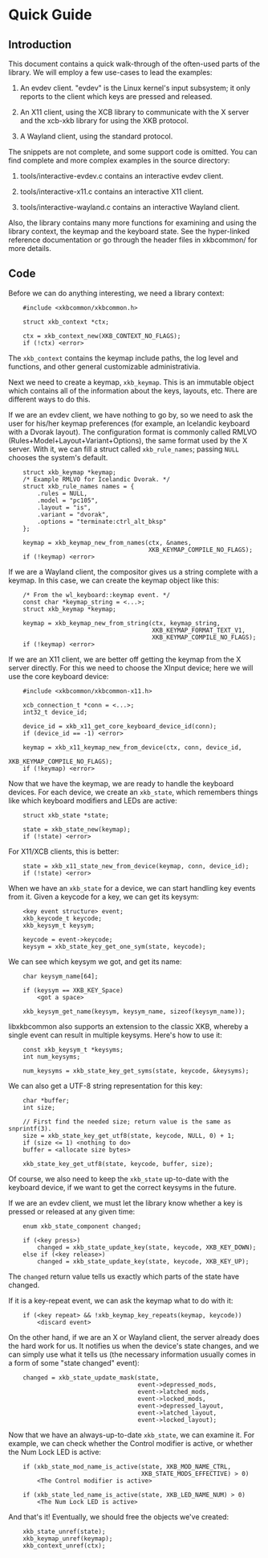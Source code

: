 # Quick Guide

## Introduction

This document contains a quick walk-through of the often-used parts of
the library. We will employ a few use-cases to lead the examples:

1. An evdev client. "evdev" is the Linux kernel's input subsystem; it
   only reports to the client which keys are pressed and released.

2. An X11 client, using the XCB library to communicate with the X
   server and the xcb-xkb library for using the XKB protocol.

3. A Wayland client, using the standard protocol.

The snippets are not complete, and some support code is omitted. You
can find complete and more complex examples in the source directory:

1. tools/interactive-evdev.c contains an interactive evdev client.

2. tools/interactive-x11.c contains an interactive X11 client.

3. tools/interactive-wayland.c contains an interactive Wayland client.

Also, the library contains many more functions for examining and using
the library context, the keymap and the keyboard state. See the
hyper-linked reference documentation or go through the header files in
xkbcommon/ for more details.

## Code

Before we can do anything interesting, we need a library context:

~~~{.c}
    #include <xkbcommon/xkbcommon.h>

    struct xkb_context *ctx;

    ctx = xkb_context_new(XKB_CONTEXT_NO_FLAGS);
    if (!ctx) <error>
~~~

The `xkb_context` contains the keymap include paths, the log level and
functions, and other general customizable administrativia.

Next we need to create a keymap, `xkb_keymap`. This is an immutable object
which contains all of the information about the keys, layouts, etc. There
are different ways to do this.

If we are an evdev client, we have nothing to go by, so we need to ask
the user for his/her keymap preferences (for example, an Icelandic
keyboard with a Dvorak layout). The configuration format is commonly
called RMLVO (Rules+Model+Layout+Variant+Options), the same format used
by the X server. With it, we can fill a struct called `xkb_rule_names`;
passing `NULL` chooses the system's default.

~~~{.c}
    struct xkb_keymap *keymap;
    /* Example RMLVO for Icelandic Dvorak. */
    struct xkb_rule_names names = {
        .rules = NULL,
        .model = "pc105",
        .layout = "is",
        .variant = "dvorak",
        .options = "terminate:ctrl_alt_bksp"
    };

    keymap = xkb_keymap_new_from_names(ctx, &names,
                                       XKB_KEYMAP_COMPILE_NO_FLAGS);
    if (!keymap) <error>
~~~

If we are a Wayland client, the compositor gives us a string complete
with a keymap. In this case, we can create the keymap object like this:

~~~{.c}
    /* From the wl_keyboard::keymap event. */
    const char *keymap_string = <...>;
    struct xkb_keymap *keymap;

    keymap = xkb_keymap_new_from_string(ctx, keymap_string,
                                        XKB_KEYMAP_FORMAT_TEXT_V1,
                                        XKB_KEYMAP_COMPILE_NO_FLAGS);
    if (!keymap) <error>
~~~

If we are an X11 client, we are better off getting the keymap from the
X server directly. For this we need to choose the XInput device; here
we will use the core keyboard device:

~~~{.c}
    #include <xkbcommon/xkbcommon-x11.h>

    xcb_connection_t *conn = <...>;
    int32_t device_id;

    device_id = xkb_x11_get_core_keyboard_device_id(conn);
    if (device_id == -1) <error>

    keymap = xkb_x11_keymap_new_from_device(ctx, conn, device_id,
                                            XKB_KEYMAP_COMPILE_NO_FLAGS);
    if (!keymap) <error>
~~~

Now that we have the keymap, we are ready to handle the keyboard devices.
For each device, we create an `xkb_state`, which remembers things like which
keyboard modifiers and LEDs are active:

~~~{.c}
    struct xkb_state *state;

    state = xkb_state_new(keymap);
    if (!state) <error>
~~~

For X11/XCB clients, this is better:

~~~{.c}
    state = xkb_x11_state_new_from_device(keymap, conn, device_id);
    if (!state) <error>
~~~

When we have an `xkb_state` for a device, we can start handling key events
from it.  Given a keycode for a key, we can get its keysym:

~~~{.c}
    <key event structure> event;
    xkb_keycode_t keycode;
    xkb_keysym_t keysym;

    keycode = event->keycode;
    keysym = xkb_state_key_get_one_sym(state, keycode);
~~~

We can see which keysym we got, and get its name:

~~~{.c}
    char keysym_name[64];

    if (keysym == XKB_KEY_Space)
        <got a space>

    xkb_keysym_get_name(keysym, keysym_name, sizeof(keysym_name));
~~~

libxkbcommon also supports an extension to the classic XKB, whereby a
single event can result in multiple keysyms. Here's how to use it:

~~~{.c}
    const xkb_keysym_t *keysyms;
    int num_keysyms;

    num_keysyms = xkb_state_key_get_syms(state, keycode, &keysyms);
~~~

We can also get a UTF-8 string representation for this key:

~~~{.c}
    char *buffer;
    int size;

    // First find the needed size; return value is the same as snprintf(3).
    size = xkb_state_key_get_utf8(state, keycode, NULL, 0) + 1;
    if (size <= 1) <nothing to do>
    buffer = <allocate size bytes>

    xkb_state_key_get_utf8(state, keycode, buffer, size);
~~~

Of course, we also need to keep the `xkb_state` up-to-date with the
keyboard device, if we want to get the correct keysyms in the future.

If we are an evdev client, we must let the library know whether a key
is pressed or released at any given time:

~~~{.c}
    enum xkb_state_component changed;

    if (<key press>)
        changed = xkb_state_update_key(state, keycode, XKB_KEY_DOWN);
    else if (<key release>)
        changed = xkb_state_update_key(state, keycode, XKB_KEY_UP);
~~~

The `changed` return value tells us exactly which parts of the state
have changed.

If it is a key-repeat event, we can ask the keymap what to do with it:

~~~{.c}
    if (<key repeat> && !xkb_keymap_key_repeats(keymap, keycode))
        <discard event>
~~~

On the other hand, if we are an X or Wayland client, the server already
does the hard work for us. It notifies us when the device's state
changes, and we can simply use what it tells us (the necessary
information usually comes in a form of some "state changed" event):

~~~{.c}
    changed = xkb_state_update_mask(state,
                                    event->depressed_mods,
                                    event->latched_mods,
                                    event->locked_mods,
                                    event->depressed_layout,
                                    event->latched_layout,
                                    event->locked_layout);
~~~

Now that we have an always-up-to-date `xkb_state`, we can examine it.
For example, we can check whether the Control modifier is active, or
whether the Num Lock LED is active:

~~~{.c}
    if (xkb_state_mod_name_is_active(state, XKB_MOD_NAME_CTRL,
                                     XKB_STATE_MODS_EFFECTIVE) > 0)
        <The Control modifier is active>

    if (xkb_state_led_name_is_active(state, XKB_LED_NAME_NUM) > 0)
        <The Num Lock LED is active>
~~~

And that's it! Eventually, we should free the objects we've created:

~~~{.c}
    xkb_state_unref(state);
    xkb_keymap_unref(keymap);
    xkb_context_unref(ctx);
~~~
